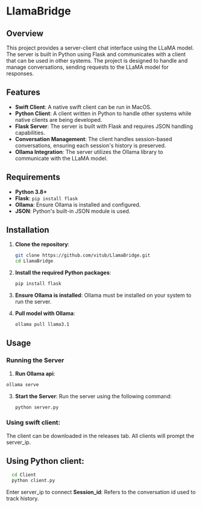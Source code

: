 # LlamaBridge

## Overview

This project provides a server-client chat interface using the LLaMA model. The server is built in Python using Flask and communicates with a client that can be used in other systems. The project is designed to handle and manage conversations, sending requests to the LLaMA model for responses.

## Features

- **Swift Client**: A native swift client can be run in MacOS.
- **Python Client**: A client written in Python to handle other systems while native clients are being developed.
- **Flask Server**: The server is built with Flask and requires JSON handling capabilities.
- **Conversation Management**: The client handles session-based conversations, ensuring each session's history is preserved.
- **Ollama Integration**: The server utilizes the Ollama library to communicate with the LLaMA model.

## Requirements

- **Python 3.8+**
- **Flask**: `pip install flask`
- **Ollama**: Ensure Ollama is installed and configured.
- **JSON**: Python's built-in JSON module is used.

## Installation

1. **Clone the repository**:
    ```bash
    git clone https://github.com/vitub/LlamaBridge.git
    cd LlamaBridge
    ```

2. **Install the required Python packages**:
    ```bash
    pip install flask
    ```

3. **Ensure Ollama is installed**:
    Ollama must be installed on your system to run the server.

4. **Pull model with Ollama**:
   ```bash
   ollama pull llama3.1
   ```

## Usage

### Running the Server

1. **Run Ollama api**:
  ```bash
  ollama serve
  ```

3. **Start the Server**:
    Run the server using the following command:
    ```bash
    python server.py
    ```

### Using swift client:
The client can be downloaded in the releases tab.
All clients will prompt the server_ip.

## Using Python client:
```bash
  cd Client
  python client.py
```
Enter server_ip to connect
**Session_id**: Refers to the conversation id used to track history.
